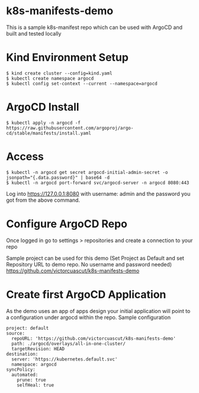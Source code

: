 # k8s-manifests-demo

This is a sample k8s-manifest repo which can be used with ArgoCD and built and tested locally

# Kind Environment Setup
```
$ kind create cluster --config=kind.yaml
$ kubectl create namespace argocd
$ kubectl config set-context --current --namespace=argocd
```

# ArgoCD Install
```
$ kubectl apply -n argocd -f https://raw.githubusercontent.com/argoproj/argo-cd/stable/manifests/install.yaml
```

# Access
 ```
 $ kubectl -n argocd get secret argocd-initial-admin-secret -o jsonpath="{.data.password}" | base64 -d
 $ kubectl -n argocd port-forward svc/argocd-server -n argocd 8080:443
 ```
Log into https://127.0.0.1:8080 with username: admin and the password you got from the above command.
# Configure ArgoCD Repo
Once logged in go to settings > repositories and create a connection to your repo

Sample project can be used for this demo (Set Project as Default and set Repository URL to demo repo. No username and password needed)
https://github.com/victorcuascut/k8s-manifests-demo

# Create first ArgoCD Application
As the demo uses an app of apps design your initial application will point to a configuration under argocd within the repo.
Sample configuration
```
project: default
source:
  repoURL: 'https://github.com/victorcuascut/k8s-manifests-demo'
  path: ./argocd/overlays/all-in-one-cluster/
  targetRevision: HEAD
destination:
  server: 'https://kubernetes.default.svc'
  namespace: argocd
syncPolicy:
  automated:
    prune: true
    selfHeal: true
```